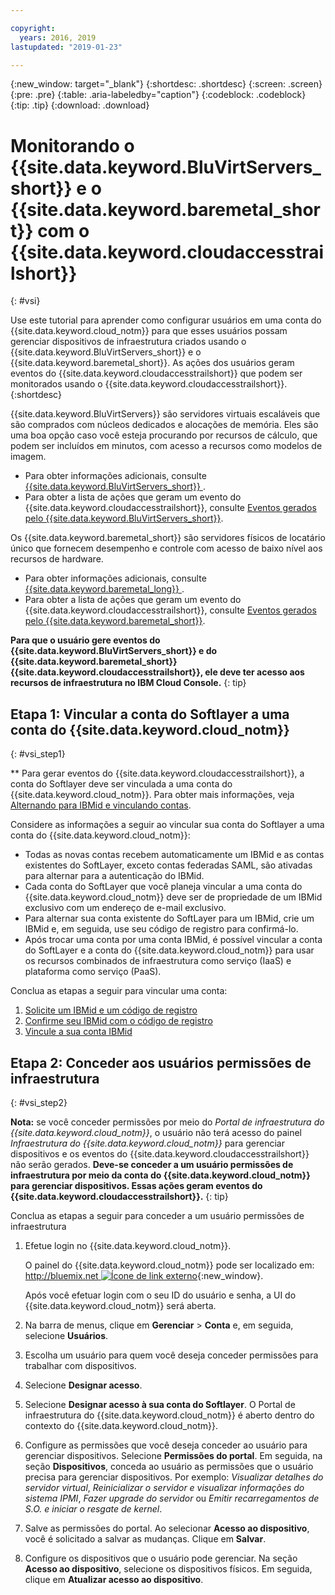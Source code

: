 ```yaml
---

copyright:
  years: 2016, 2019
lastupdated: "2019-01-23"

---
```


{:new_window: target="_blank"}
{:shortdesc: .shortdesc}
{:screen: .screen}
{:pre: .pre}
{:table: .aria-labeledby="caption"}
{:codeblock: .codeblock}
{:tip: .tip}
{:download: .download}


# Monitorando o {{site.data.keyword.BluVirtServers_short}} e o {{site.data.keyword.baremetal_short}} com o {{site.data.keyword.cloudaccesstrailshort}}
{: #vsi}

Use este tutorial para aprender como configurar usuários em uma conta do {{site.data.keyword.cloud_notm}} para que esses usuários possam gerenciar dispositivos de infraestrutura criados usando o {{site.data.keyword.BluVirtServers_short}} e o {{site.data.keyword.baremetal_short}}. As ações dos usuários geram eventos do {{site.data.keyword.cloudaccesstrailshort}} que podem ser monitorados usando o {{site.data.keyword.cloudaccesstrailshort}}.
{:shortdesc}

{{site.data.keyword.BluVirtServers}} são servidores virtuais escaláveis que são comprados com núcleos dedicados e alocações de memória. Eles são uma boa opção caso você esteja procurando por recursos de cálculo, que podem ser incluídos em minutos, com acesso a recursos como modelos de imagem. 
* Para obter informações adicionais, consulte [{{site.data.keyword.BluVirtServers_short}} ](/docs/vsi/vsi_about.html#about-virtual-servers). 
* Para obter a lista de ações que geram um evento do {{site.data.keyword.cloudaccesstrailshort}}, consulte [Eventos gerados pelo {{site.data.keyword.BluVirtServers_short}}](/docs/vsi/vsi_activity_tracker_events.html#at_events).

Os {{site.data.keyword.baremetal_short}} são servidores físicos de locatário único que fornecem desempenho e controle com
acesso de baixo nível aos recursos de hardware. 
* Para obter informações adicionais, consulte [{{site.data.keyword.baremetal_long}} ](/docs/bare-metal/about.html#about).
* Para obter a lista de ações que geram um evento do {{site.data.keyword.cloudaccesstrailshort}}, consulte [Eventos gerados pelo {{site.data.keyword.baremetal_short}}](/docs/bare-metal/bm-activity-tracker-events.html#at_events).

**Para que o usuário gere eventos do {{site.data.keyword.BluVirtServers_short}} e do {{site.data.keyword.baremetal_short}} {{site.data.keyword.cloudaccesstrailshort}}, ele deve ter acesso aos recursos de infraestrutura no IBM Cloud Console.**
{: tip}

## Etapa 1: Vincular a conta do Softlayer a uma conta do {{site.data.keyword.cloud_notm}}
{: #vsi_step1}

** Para gerar eventos do {{site.data.keyword.cloudaccesstrailshort}}, a conta do Softlayer deve ser vinculada a uma conta do {{site.data.keyword.cloud_notm}}. Para obter mais informações, veja [Alternando para IBMid e vinculando contas](/docs/account?topic=account-unifyingaccounts#link_accounts).

Considere as informações a seguir ao vincular sua conta do Softlayer a uma conta do {{site.data.keyword.cloud_notm}}:
* Todas as novas contas recebem automaticamente um IBMid e as contas existentes do SoftLayer, exceto contas federadas SAML, são ativadas para alternar para a autenticação do IBMid.
* Cada conta do SoftLayer que você planeja vincular a uma conta do {{site.data.keyword.cloud_notm}} deve ser de propriedade de um IBMid exclusivo com um endereço de e-mail exclusivo.
* Para alternar sua conta existente do SoftLayer para um IBMid, crie um IBMid e, em seguida, use seu código de registro para confirmá-lo.
* Após trocar uma conta por uma conta IBMid, é possível vincular a conta do SoftLayer e a conta do {{site.data.keyword.cloud_notm}} para usar os recursos combinados de infraestrutura como serviço (IaaS) e plataforma como serviço (PaaS). 

Conclua as etapas a seguir para vincular uma conta:
1. [Solicite um IBMid e um código de registro](/docs/account/softlayerlink.html#reqIBMidandregcode)
2. [Confirme seu IBMid com o código de registro](/docs/account/softlayerlink.html#confIBMiduseregcode)
3. [Vincule a sua conta IBMid](/docs/account/softlayerlink.html#link_user_account)


## Etapa 2: Conceder aos usuários permissões de infraestrutura
{: #vsi_step2}

**Nota:** se você conceder permissões por meio do *Portal de infraestrutura do {{site.data.keyword.cloud_notm}}*, o usuário não terá acesso do painel *Infraestrutura do {{site.data.keyword.cloud_notm}}* para gerenciar dispositivos e os eventos do {{site.data.keyword.cloudaccesstrailshort}} não serão gerados. **Deve-se conceder a um usuário permissões de infraestrutura por meio da conta do {{site.data.keyword.cloud_notm}} para gerenciar dispositivos. Essas ações geram eventos do {{site.data.keyword.cloudaccesstrailshort}}.**
{: tip}

Conclua as etapas a seguir para conceder a um usuário permissões de infraestrutura

1. Efetue login no {{site.data.keyword.cloud_notm}}.

    O painel do {{site.data.keyword.cloud_notm}} pode ser localizado em: [http://bluemix.net ![Ícone de link externo](../../../icons/launch-glyph.svg "Ícone de link externo")](http://bluemix.net){:new_window}.
    
	Após você efetuar login com o seu ID do usuário e senha, a UI do {{site.data.keyword.cloud_notm}} será aberta.

2. Na barra de menus, clique em **Gerenciar** &gt; **Conta** e, em seguida, selecione **Usuários**. 

3. Escolha um usuário para quem você deseja conceder permissões para trabalhar com dispositivos.

4. Selecione **Designar acesso**.

5. Selecione **Designar acesso à sua conta do Softlayer**. O Portal de infraestrutura do {{site.data.keyword.cloud_notm}} é aberto dentro do contexto do {{site.data.keyword.cloud_notm}}.

6. Configure as permissões que você deseja conceder ao usuário para gerenciar dispositivos. Selecione **Permissões do portal**. Em seguida, na seção **Dispositivos**, conceda ao usuário as permissões que o usuário precisa para gerenciar dispositivos. Por exemplo: *Visualizar detalhes do servidor virtual*, *Reinicializar o servidor e visualizar informações do sistema IPMI*, *Fazer upgrade do servidor* ou *Emitir recarregamentos de S.O. e iniciar o resgate de kernel*.

7. Salve as permissões do portal. Ao selecionar **Acesso ao dispositivo**, você é solicitado a salvar as mudanças. Clique em **Salvar**.

8. Configure os dispositivos que o usuário pode gerenciar. Na seção **Acesso ao dispositivo**, selecione os dispositivos físicos. Em seguida, clique em **Atualizar acesso ao dispositivo**.






